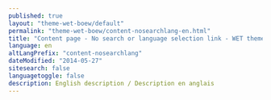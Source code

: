 ```yaml
---
published: true
layout: "theme-wet-boew/default"
permalink: "theme-wet-boew/content-nosearchlang-en.html"
title: "Content page - No search or language selection link - WET theme"
language: en
altLangPrefix: "content-nosearchlang"
dateModified: "2014-05-27"
sitesearch: false
languagetoggle: false
description: English description / Description en anglais
---
```


